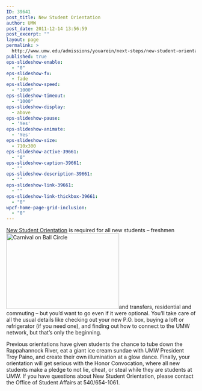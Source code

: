 ```yaml
---
ID: 39641
post_title: New Student Orientation
author: UMW
post_date: 2011-12-14 13:56:59
post_excerpt: ""
layout: page
permalink: >
  http://www.umw.edu/admissions/youarein/next-steps/new-student-orientation/
published: true
eps-slideshow-enable:
  - "0"
eps-slideshow-fx:
  - fade
eps-slideshow-speed:
  - "1000"
eps-slideshow-timeout:
  - "1000"
eps-slideshow-display:
  - above
eps-slideshow-pause:
  - 'Yes'
eps-slideshow-animate:
  - 'Yes'
eps-slideshow-size:
  - 710x300
eps-slideshow-active-39661:
  - "0"
eps-slideshow-caption-39661:
  - ""
eps-slideshow-description-39661:
  - ""
eps-slideshow-link-39661:
  - ""
eps-slideshow-link-thickbox-39661:
  - "0"
wpcf-home-page-grid-inclusion:
  - "0"
---
```

<a href="http://students.umw.edu/fredericksburg-orientation/">New Student Orientation</a> is required for all new students – freshmen <img class="alignright wp-image-39661 size-full" src="http://admissions.umw.edu/youarein/files/2011/12/UMW-Orientation.jpg" alt="Carnival on Ball Circle" width="300" height="201" />and transfers, residential and commuting – but you’d want to go even if it were optional. You’ll take care of all the usual details like checking out your new P.O. box, buying a loft or refrigerator (if you need one), and finding out how to connect to the UMW network, but that’s only the beginning.

Previous orientations have given students the chance to tube down the Rappahannock River, eat a giant ice cream sundae with UMW President Troy Paino, and create their own illumination at a glow dance. Finally, your orientation will get serious with the Honor Convocation, where all new students make a pledge to not lie, cheat, or steal while they are students at UMW. If you have questions about New Student Orientation, please contact the Office of Student Affairs at 540/654-1061.